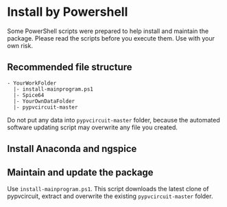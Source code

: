 # Install by Powershell

Some PowerShell scripts were prepared to help install and maintain the package.
Please read the scripts before you execute them. Use with your own risk.


## Recommended file structure

```
- YourWorkFolder
  |- install-mainprogram.ps1
  |- Spice64
  |- YourOwnDataFolder
  |- pypvcircuit-master
```

Do not put any data into ```pypvcircuit-master``` folder, 
because the automated software updating script may overwrite any file you created.


## Install Anaconda and ngspice



## Maintain and update the package

Use ```install-mainprogram.ps1```. This script downloads the latest clone of pypvcircuit, 
extract and overwrite the existing ```pypvcircuit-master``` folder.